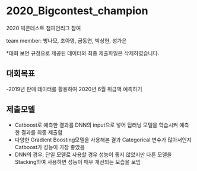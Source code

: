 # 2020_Bigcontest_champion
2020 빅콘테스트 챔피언리그 참여

team member: 방나모, 조아영, 금동연, 박상현, 성가은

*대회 보언 규정으로 제공된 데이터와 최종 제출파일은 삭제하였습니다.

## 대회목표
-2019년 판매 데이터를 활용하여 2020년 6월 취급액 예측하기

## 제출모델
- Catboost로 예측한 결과를 DNN의 input으로 넣어 딥러닝 모델을 학습시켜 예측한 결과를 최종 제출함
- 다양한 Gradient Boosting모델을 사용해본 결과 Categorical 변수가 많아서인지 Catboost가 성능이 가장 좋았음
- DNN의 경우, 단일 모델로 사용할 경우 성능이 좋지 않았지만 다른 모델을 Stacking하여 사용하면 성능이 매우 개선되는 모습을 보임
